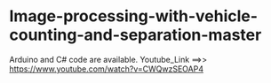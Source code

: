 # Image-processing-with-vehicle-counting-and-separation-master
Arduino and C# code are available. Youtube_Link ==>> https://www.youtube.com/watch?v=CWQwzSEOAP4

